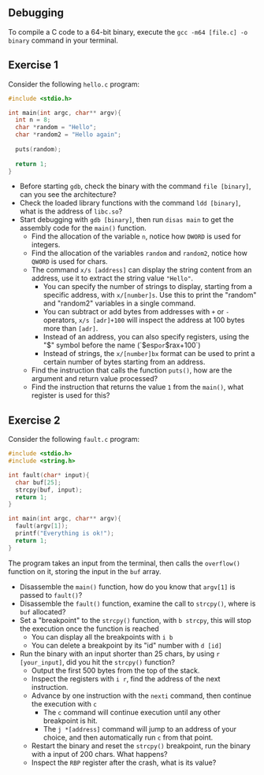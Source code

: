 ## Debugging

To compile a C code to a 64-bit binary, execute the `gcc -m64 [file.c] -o binary` command in your terminal.

## Exercise 1

Consider the following `hello.c` program:
```C
#include <stdio.h>

int main(int argc, char** argv){
  int n = 8;
  char *random = "Hello";
  char *random2 = "Hello again";
  
  puts(random);
  
  return 1;
}
```
- Before starting `gdb`, check the binary with the command `file [binary]`, can you see the architecture?
- Check the loaded library functions with the command `ldd [binary]`, what is the address of `libc.so`?
- Start debugging with `gdb [binary]`, then run `disas main` to get the assembly code for the `main()` function.
  - Find the allocation of the variable `n`, notice how `DWORD` is used for integers.
  - Find the allocation of the variables `random` and `random2`, notice how `QWORD` is used for chars.
  - The command `x/s [address]` can display the string content from an address, use it to extract the string value `"Hello"`.
    - You can specify the number of strings to display, starting from a specific address, with `x/[number]s`. Use this to print the "random" and "random2" variables in a single command.
    - You can subtract or add bytes from addresses with `+` or `-` operators, `x/s [adr]+100` will inspect the address at 100 bytes more than `[adr]`.
    - Instead of an address, you can also specify registers, using the "$" symbol before the name (`$esp` or `$rax+100`)
    - Instead of strings, the `x/[number]bx` format can be used to print a certain number of bytes starting from an address.
  - Find the instruction that calls the function `puts()`, how are the argument and return value processed?
  - Find the instruction that returns the value `1` from the `main()`, what register is used for this?

## Exercise 2

Consider the following `fault.c` program:

```C
#include <stdio.h>
#include <string.h>

int fault(char* input){
  char buf[25];
  strcpy(buf, input);
  return 1;
}

int main(int argc, char** argv){
  fault(argv[1]);
  printf("Everything is ok!");
  return 1;
}
```
The program takes an input from the terminal, then calls the `overflow()` function on it, storing the input in the `buf` array.

- Disassemble the `main()` function, how do you know that `argv[1]` is passed to `fault()`?
- Disassemble the `fault()` function, examine the call to `strcpy()`, where is `buf` allocated?
- Set a "breakpoint" to the `strcpy()` function, with `b strcpy`, this will stop the execution once the function is reached
  - You can display all the breakpoints with `i b`
  - You can delete a breakpoint by its "id" number with `d [id]`
- Run the binary with an input shorter than 25 chars, by using `r [your_input]`, did you hit the `strcpy()` function?
    - Output the first 500 bytes from the top of the stack.
    - Inspect the registers with `i r`, find the address of the next instruction.
  - Advance by one instruction with the `nexti` command, then continue the execution with `c`
    - The `c` command will continue execution until any other breakpoint is hit.
    - The `j *[address]` command will jump to an address of your choice, and then automatically run `c` from that point.
  - Restart the binary and reset the `strcpy()` breakpoint, run the binary with a input of 200 chars. What happens?
  - Inspect the `RBP` register after the crash, what is its value?


